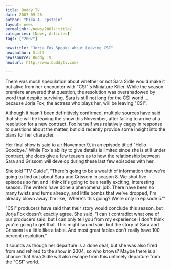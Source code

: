 ```yaml
---
title: Buddy TV 
date: 2007-09-28
author: "Mika A. Epstein"
layout: news
permalink: /news/2007/:title/
categories: [News, Articles]
tags: ["2007"]

newstitle: "Jorja Fox Speaks about Leaving CSI"
newsauthor: Staff
newssource: Buddy TV 
newsurl: http://www.buddytv.com/

---
```


There was much speculation about whether or not Sara Sidle would make it out alive from her encounter with "CSI"'s Miniature Killer. While the season premiere answered that question, the resolution was overshadowed by word that despite surviving, Sara is still not long for the CSI world ... because Jorja Fox, the actress who plays her, will be leaving "CSI".

Although it hasn't been definitively confirmed, multiple sources have said that she will be leaving the show this November, after failing to arrive at a resolution for a new contract. Fox herself was relatively cagey in response to questions about the matter, but did recently provide some insight into the plans for her character.

Her final show is said to air November 9, in an episode titled "Hello Goodbye." While Fox's ability to give details is limited since she is still under contract, she does give a few teasers as to how the relationship between Sara and Grissom will develop during these last few episodes with her.

She told "TV Guide", "There's going to be a wealth of information that we're going to find out about Sara and Grissom in season 8. We shot five episodes so far, and I think it's going to be a really exciting, interesting season. The writers have done a phenomenal job. There have been so many twists and turns already, and little bombs that we've dropped, I'm already blown away. I'm like, &#8216;Where's this going? We're only in episode 5.'"

"CSI" producers have said that their story would conclude this season, but Jorja Fox doesn't exactly agree. She said, "I can't contradict what one of our producers said, but I can only tell you from my experience, I don't think you're going to get that. This might sound vain, but the story of Sara and Grissom is a little like a fable. And most great fables don't really have 100 percent resolution."

It sounds as though her departure is a done deal, but she was also fired from and rehired to the show in 2004, so who knows? Maybe there is a chance that Sara Sidle will also escape from this untimely departure from the "CSI" world.